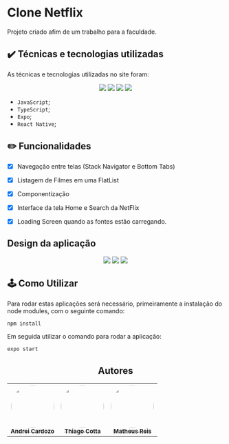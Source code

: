 # Clone Netflix

Projeto criado afim de um trabalho para a faculdade. 

## ✔️ Técnicas e tecnologias utilizadas

As técnicas e tecnologias utilizadas no site foram:

<p align="center">
  <img src="https://img.shields.io/badge/JavaScript-323330?style=for-the-badge&logo=javascript&logoColor=F7DF1E">
  <img src="https://img.shields.io/badge/TypeScript-007ACC?style=for-the-badge&logo=typescript&logoColor=white"/>
  <img src="https://img.shields.io/badge/Expo-1B1F23?style=for-the-badge&logo=expo&logoColor=white"/>
  <img src="https://img.shields.io/badge/React_Native-20232A?style=for-the-badge&logo=react&logoColor=61DAFB"/>
</p>

- `JavaScript`;
- `TypeScript`;
- `Expo`;
- `React Native`;

## ✏️ Funcionalidades
- [X] Navegação entre telas (Stack Navigator e Bottom Tabs)
- [X] Listagem de Filmes em uma FlatList
- [X] Componentização 
- [X] Interface da tela Home e Search da NetFlix
- [X] Loading Screen quando as fontes estão carregando.



## Design da aplicação
<p align="center">
   <img src="https://user-images.githubusercontent.com/67652151/196811625-c384ed07-3cbf-44f4-8a8d-321a3304530a.png"/>
  <img src="https://user-images.githubusercontent.com/67652151/196811953-55871fd2-2568-4ac5-9cef-841795d33cc1.png"/>
  <img src="https://user-images.githubusercontent.com/67652151/196812815-7f8c1323-30f2-4ccf-92da-ab745430a589.png"></>
</p>


## 🕹️ Como Utilizar
Para rodar estas aplicações será necessário, primeiramente a instalação do node modules, com o seguinte comando: 

```bash
npm install
```

Em seguida utilizar o comando para rodar a aplicação:

```bash
expo start 
```


<h2 align="center">Autores</h2>

<table align="center">
  <tr>
    <td align="center">
      <a href="https://github.com/AndreiCardozo">
        <img style="border-radius: 50%;" src="https://avatars.githubusercontent.com/u/67652151?v=4" width="100px;" alt=""/><br/><sub><b>Andrei Cardozo</b></sub>
      </a> <br/>
      <a href="https://github.com/AndreiCardozo" title="Andrei Cardozo"></a>
    </td>
      <td align="center">
      <a href="https://github.com/ThiagoCotta">
        <img style="border-radius: 50%;" src="https://avatars.githubusercontent.com/u/67484738?v=4" width="100px;" alt=""/><br/><sub><b>Thiago Cotta</b></sub>
      </a> <br/>
      <a href="https://github.com/ThiagoCotta" title="Thiago Cotta"></a>
    </td>
      <td align="center">
      <a href="https://github.com/Leetzplay">
        <img style="border-radius: 50%;" src="https://avatars.githubusercontent.com/u/62624789?v=4" width="100px;" alt=""/><br/><sub><b>Matheus Reis</b></sub>
      </a> <br/>
      <a href="https://github.com/Leetzplay" title="Matheus Reis"></a>
    </td>
</table>
